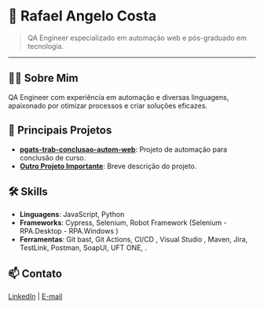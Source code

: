 # 💼 Rafael Angelo Costa

>  QA Engineer especializado em automação web e pós-graduado em tecnologia.

---

## 👨‍💻 Sobre Mim

 QA Engineer com experiência em automação e diversas linguagens, apaixonado por otimizar processos e criar soluções eficazes.

## 🚀 Principais Projetos

- **[pgats-trab-conclusao-autom-web](https://github.com/RafaelAngeloCosta/pgats-trab-conclusao-autom-web)**: Projeto de automação para conclusão de curso.
- **[Outro Projeto Importante](#)**: Breve descrição do projeto.

## 🛠️ Skills

- **Linguagens**: JavaScript, Python
- **Frameworks**: Cypress, Selenium, Robot Framework (Selenium - RPA.Desktop - RPA.Windows )
- **Ferramentas**:  Git bast, Git Actions, CI/CD , Visual Studio , Maven, Jira, TestLink, Postman, SoapUI, UFT ONE, .

## 📫 Contato

[LinkedIn](https://www.linkedin.com/in/rafaelangelodacosta/) | [E-mail](rafa.angelo9@gmail.com)
